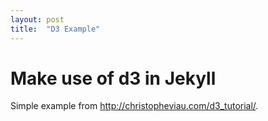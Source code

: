 ```yaml
---
layout: post
title:  "D3 Example"
---
```

Make use of d3 in Jekyll
=

Simple example from <http://christopheviau.com/d3_tutorial/>.

<html>
<head>
    <script type="text/javascript" src="http://mbostock.github.com/d3/d3.js"></script>
</head>
<body>
    <div id="viz"></div>
    <script type="text/javascript">

    var sampleSVG = d3.select("#viz")
        .append("svg")
        .attr("width", 100)
        .attr("height", 100);

    sampleSVG.append("circle")
        .style("stroke", "gray")
        .style("fill", "white")
        .attr("r", 40)
        .attr("cx", 50)
        .attr("cy", 50)
        .on("mouseover", function(){d3.select(this).style("fill", "aliceblue");})
        .on("mouseout", function(){d3.select(this).style("fill", "white");});
    
    </script>
</body>
</html>

Another awesome hading
=